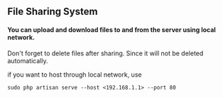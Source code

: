 ## File Sharing System

#### You can upload and download files to and from the server using local network.

<p>Don't forget to delete files after sharing. Since it will not be deleted automatically.</p>

if you want to host through local network, use

```
sudo php artisan serve --host <192.168.1.1> --port 80
```

